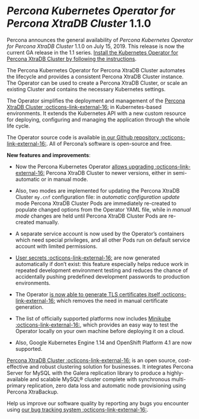 # *Percona Kubernetes Operator for Percona XtraDB Cluster* 1.1.0

Percona announces the general availability of *Percona Kubernetes Operator for Percona XtraDB Cluster* 1.1.0 on July 15, 2019. This release is now the current GA release in the 1.1 series. [Install the Kubernetes Operator for Percona XtraDB Cluster by following the instructions](../kubernetes.md).

The Percona Kubernetes Operator for Percona XtraDB Cluster automates the lifecycle and provides a consistent Percona XtraDB Cluster instance. The Operator can be used to create a Percona XtraDB Cluster, or scale an existing Cluster and contains the necessary Kubernetes settings.

The Operator simplifies the deployment and management of the [Percona XtraDB Cluster :octicons-link-external-16:](https://www.percona.com/software/mysql-database/percona-xtradb-cluster) in Kubernetes-based environments. It extends the Kubernetes API with a new custom resource for deploying, configuring and managing the application through the whole life cycle.

The Operator source code is available [in our Github repository :octicons-link-external-16:](https://github.com/percona/percona-xtradb-cluster-operator). All of Percona’s software is open-source and free.

**New features and improvements**:


* Now the Percona Kubernetes Operator [allows upgrading :octicons-link-external-16:](https://www.percona.com/doc/kubernetes-operator-for-pxc/update.html) Percona XtraDB Cluster to newer versions, either in semi-automatic or in manual mode.


* Also, two modes are implemented for updating the Percona XtraDB Cluster `my.cnf` configuration file: in *automatic configuration update* mode Percona XtraDB Cluster Pods are immediately re-created to populate changed options from the Operator YAML file, while in *manual mode* changes are held until Percona XtraDB Cluster Pods are re-created manually.


* A separate service account is now used by the Operator’s containers which need special privileges, and all other Pods run on default service account with limited permissions.


* [User secrets :octicons-link-external-16:](https://www.percona.com/doc/kubernetes-operator-for-pxc/users.html) are now generated automatically if don’t exist: this feature especially helps reduce work in repeated development environment testing and reduces the chance of accidentally pushing predefined development passwords to production environments.


* The Operator [is now able to generate TLS certificates itself :octicons-link-external-16:](https://www.percona.com/doc/kubernetes-operator-for-pxc/TLS.html) which removes the need in manual certificate generation.


* The list of officially supported platforms now includes [Minikube :octicons-link-external-16:](https://www.percona.com/doc/kubernetes-operator-for-pxc/minikube.html), which provides an easy way to test the Operator locally on your own machine before deploying it on a cloud.


* Also, Google Kubernetes Engine 1.14 and OpenShift Platform 4.1 are now supported.

[Percona XtraDB Cluster :octicons-link-external-16:](http://www.percona.com/doc/percona-xtradb-cluster/) is an open source, cost-effective and robust clustering solution for businesses. It integrates Percona Server for MySQL with the Galera replication library to produce a highly-available and scalable MySQL® cluster complete with synchronous multi-primary replication, zero data loss and automatic node provisioning using Percona XtraBackup.

Help us improve our software quality by reporting any bugs you encounter using [our bug tracking system :octicons-link-external-16:](https://jira.percona.com/secure/Dashboard.jspa).
